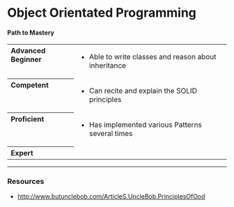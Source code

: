 # Object Orientated Programming

#### Path to Mastery

<table>
  <tr>
    <th valign="top" align="left">Advanced Beginner</th>
    <td>
      <ul>
        <li>Able to write classes and reason about inheritance</li>
      </ul>
    </td>
  </tr>
  
  <tr>
    <th valign="top" align="left">Competent</th>
    <td>
      <ul>
        <li>Can recite and explain the SOLID principles</li>
      </ul>
    </td>
  </tr>
  
  <tr>
    <th valign="top" align="left">Proficient</th>
    <td>
      <ul>
        <li>Has implemented various Patterns several times</li>
      </ul>
    </td>
  </tr>
  
  <tr>
    <th valign="top" align="left">Expert</th>
    <td>&nbsp;</td>
  </tr>
</table>



----

### Resources

 - http://www.butunclebob.com/ArticleS.UncleBob.PrinciplesOfOod
